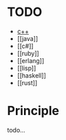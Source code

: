 # TODO
- [c++](wiki/C-plus-plus)
- [[java]]
- [[c#]]
- [[ruby]]
- [[erlang]]
- [[lisp]]
- [[haskell]]
- [[rust]]


# Principle
todo...